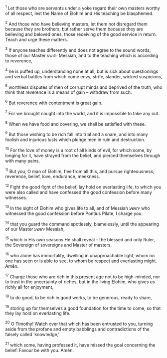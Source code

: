 <sup>1</sup> Let those who are servants under a yoke regard their own masters worthy of all respect, lest the Name of Elohim and His teaching be blasphemed.

<sup>2</sup> And those who have believing masters, let them not disregard them because they are brothers, but rather serve them because they are believing and beloved ones, those receiving of the good service in return. Teach and urge these matters.

<sup>3</sup> If anyone teaches differently and does not agree to the sound words, those of our Master יהושע Messiah, and to the teaching which is according to reverence,

<sup>4</sup> he is puffed up, understanding none at all, but is sick about questionings and verbal battles from which come envy, strife, slander, wicked suspicions,

<sup>5</sup> worthless disputes of men of corrupt minds and deprived of the truth, who think that reverence is a means of gain – withdraw from such.

<sup>6</sup> But reverence with contentment is great gain.

<sup>7</sup> For we brought naught into the world, and it is impossible to take any out.

<sup>8</sup> When we have food and covering, we shall be satisfied with these.

<sup>9</sup> But those wishing to be rich fall into trial and a snare, and into many foolish and injurious lusts which plunge men in ruin and destruction.

<sup>10</sup> For the love of money is a root of all kinds of evil, for which some, by longing for it, have strayed from the belief, and pierced themselves through with many pains.

<sup>11</sup> But you, O man of Elohim, flee from all this, and pursue righteousness, reverence, belief, love, endurance, meekness.

<sup>12</sup> Fight the good fight of the belief, lay hold on everlasting life, to which you were also called and have confessed the good confession before many witnesses.

<sup>13</sup> In the sight of Elohim who gives life to all, and of Messiah יהושע who witnessed the good confession before Pontius Pilate, I charge you:

<sup>14</sup> that you guard the command spotlessly, blamelessly, until the appearing of our Master יהושע Messiah,

<sup>15</sup> which in His own seasons He shall reveal – the blessed and only Ruler, the Sovereign of sovereigns and Master of masters,

<sup>16</sup> who alone has immortality, dwelling in unapproachable light, whom no one has seen or is able to see, to whom be respect and everlasting might. Amĕn.

<sup>17</sup> Charge those who are rich in this present age not to be high-minded, nor to trust in the uncertainty of riches, but in the living Elohim, who gives us richly all for enjoyment,

<sup>18</sup> to do good, to be rich in good works, to be generous, ready to share,

<sup>19</sup> storing up for themselves a good foundation for the time to come, so that they lay hold on everlasting life.

<sup>20</sup> O Timothy! Watch over that which has been entrusted to you, turning aside from the profane and empty babblings and contradictions of the falsely called ‘knowledge,’

<sup>21</sup> which some, having professed it, have missed the goal concerning the belief. Favour be with you. Amĕn.

